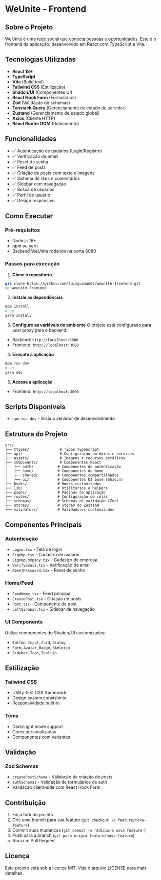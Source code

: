 # WeUnite - Frontend

## Sobre o Projeto
WeUnite é uma rede social que conecta pessoas e oportunidades. Este é o frontend da aplicação, desenvolvido em React com TypeScript e Vite.

## Tecnologias Utilizadas
- **React 18+**
- **TypeScript**
- **Vite** (Build tool)
- **Tailwind CSS** (Estilização)
- **Shadcn/UI** (Componentes UI)
- **React Hook Form** (Formulários)
- **Zod** (Validação de schemas)
- **Tanstack Query** (Gerenciamento de estado de servidor)
- **Zustand** (Gerenciamento de estado global)
- **Axios** (Cliente HTTP)
- **React Router DOM** (Roteamento)

## Funcionalidades
- ✅ Autenticação de usuários (Login/Registro)
- ✅ Verificação de email
- ✅ Reset de senha
- ✅ Feed de posts
- ✅ Criação de posts com texto e imagens
- ✅ Sistema de likes e comentários
- ✅ Sidebar com navegação
- ✅ Busca de usuários
- ✅ Perfil de usuário
- ✅ Design responsivo

## Como Executar

### Pré-requisitos
- Node.js 18+ 
- npm ou yarn
- Backend WeUnite rodando na porta 8080

### Passos para execução

1. **Clone o repositório**
```bash
git clone https://github.com/luizgusmao07/weunite-frontend.git
cd weunite-frontend
```

2. **Instale as dependências**
```bash
npm install
# ou
yarn install
```

3. **Configure as variáveis de ambiente**
O projeto está configurado para usar proxy para o backend:
- Backend: `http://localhost:8080`
- Frontend: `http://localhost:3000`

4. **Execute a aplicação**
```bash
npm run dev
# ou
yarn dev
```

5. **Acesse a aplicação**
- Frontend: `http://localhost:3000`

## Scripts Disponíveis

- `npm run dev` - Inicia o servidor de desenvolvimento

## Estrutura do Projeto
```
src/
├── @types/              # Tipos TypeScript
├── api/                 # Configuração do Axios e services
├── assets/              # Imagens e recursos estáticos
├── components/          # Componentes React
│   ├── auth/           # Componentes de autenticação
│   ├── home/           # Componentes da home
│   ├── shared/         # Componentes compartilhados
│   └── ui/             # Componentes UI base (Shadcn)
├── hooks/              # Hooks customizados
├── lib/                # Utilitários e helpers
├── pages/              # Páginas da aplicação
├── routes/             # Configuração de rotas
├── schemas/            # Schemas de validação (Zod)
├── stores/             # Stores do Zustand
└── validators/         # Validadores customizados
```

## Componentes Principais

### Autenticação
- `Login.tsx` - Tela de login
- `SignUp.tsx` - Cadastro de usuário
- `SignUpCompany.tsx` - Cadastro de empresa
- `VerifyEmail.tsx` - Verificação de email
- `ResetPassword.tsx` - Reset de senha

### Home/Feed
- `FeedHome.tsx` - Feed principal
- `CreatePost.tsx` - Criação de posts
- `Post.tsx` - Componente de post
- `LeftSidebar.tsx` - Sidebar de navegação

### UI Components
Utiliza componentes do Shadcn/UI customizados:
- `Button`, `Input`, `Card`, `Dialog`
- `Form`, `Avatar`, `Badge`, `Skeleton`
- `Sidebar`, `Tabs`, `Tooltip`

## Estilização

### Tailwind CSS
- Utility-first CSS framework
- Design system consistente
- Responsividade built-in

### Tema
- Dark/Light mode support
- Cores personalizadas
- Componentes com variantes

## Validação

### Zod Schemas
- `createPostSchema` - Validação de criação de posts
- `authSchemas` - Validação de formulários de auth
- Validação client-side com React Hook Form

## Contribuição
1. Faça fork do projeto
2. Crie uma branch para sua feature (`git checkout -b feature/nova-feature`)
3. Commit suas mudanças (`git commit -m 'Adiciona nova feature'`)
4. Push para a branch (`git push origin feature/nova-feature`)
5. Abra um Pull Request

## Licença
Este projeto está sob a licença MIT. Veja o arquivo LICENSE para mais detalhes.
